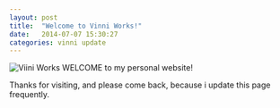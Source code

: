 ```yaml
---
layout: post
title:  "Welcome to Vinni Works!"
date:   2014-07-07 15:30:27
categories: vinni update
---
```


![Viini Works](/vinniblogsite/assets/Vinni3.jpg) WELCOME to my personal website! 

Thanks for visiting, and please come back, because i update this page frequently.
